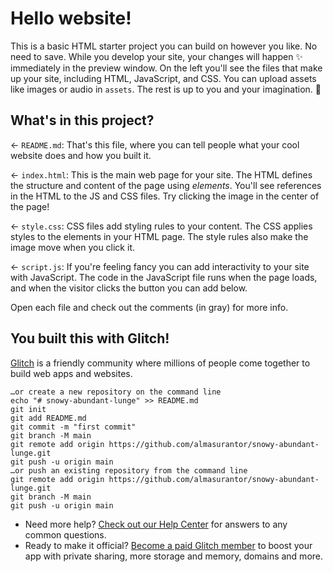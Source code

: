 # Hello website!

This is a basic HTML starter project you can build on however you like. No need to save. While you develop your site, your changes will happen ✨ immediately in the preview window. On the left you'll see the files that make up your site, including HTML, JavaScript, and CSS. You can upload assets like images or audio in `assets`. The rest is up to you and your imagination. 🦄

## What's in this project?

← `README.md`: That's this file, where you can tell people what your cool website does and how you built it.

← `index.html`: This is the main web page for your site. The HTML defines the structure and content of the page using _elements_. You'll see references in the HTML to the JS and CSS files. Try clicking the image in the center of the page!

← `style.css`: CSS files add styling rules to your content. The CSS applies styles to the elements in your HTML page. The style rules also make the image move when you click it.

← `script.js`: If you're feeling fancy you can add interactivity to your site with JavaScript. The code in the JavaScript file runs when the page loads, and when the visitor clicks the button you can add below.

Open each file and check out the comments (in gray) for more info.




## You built this with Glitch!

[Glitch](https://glitch.com) is a friendly community where millions of people come together to build web apps and websites.
```
…or create a new repository on the command line
echo "# snowy-abundant-lunge" >> README.md
git init
git add README.md
git commit -m "first commit"
git branch -M main
git remote add origin https://github.com/almasurantor/snowy-abundant-lunge.git
git push -u origin main
…or push an existing repository from the command line
git remote add origin https://github.com/almasurantor/snowy-abundant-lunge.git
git branch -M main
git push -u origin main
```

- Need more help? [Check out our Help Center](https://help.glitch.com/) for answers to any common questions.
- Ready to make it official? [Become a paid Glitch member](https://glitch.com/pricing) to boost your app with private sharing, more storage and memory, domains and more.

